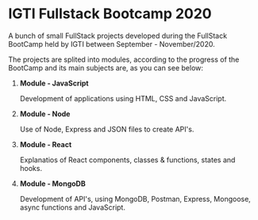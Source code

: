 # IGTI Fullstack Bootcamp 2020

A bunch of small FullStack projects developed during the FullStack BootCamp held by IGTI between September - November/2020.

The projects are splited into modules, according to the progress of the BootCamp and its main subjects are, as you can see below:

1. **Module - JavaScript**

    Development of applications using HTML, CSS and JavaScript.

2. **Module - Node**

    Use of Node, Express and JSON files to create API's. 

3. **Module - React**

    Explanatios of React components, classes & functions, states and hooks.

4. **Module - MongoDB**

    Development of API's, using MongoDB, Postman, Express, Mongoose, async functions and JavaScript. 
